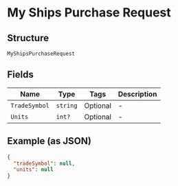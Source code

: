 
# My Ships Purchase Request

## Structure

`MyShipsPurchaseRequest`

## Fields

| Name | Type | Tags | Description |
|  --- | --- | --- | --- |
| `TradeSymbol` | `string` | Optional | - |
| `Units` | `int?` | Optional | - |

## Example (as JSON)

```json
{
  "tradeSymbol": null,
  "units": null
}
```

